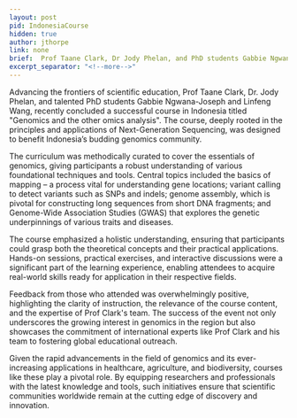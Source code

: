 ```yaml
---
layout: post
pid: IndonesiaCourse
hidden: true
author: jthorpe
link: none
brief:  Prof Taane Clark, Dr Jody Phelan, and PhD students Gabbie Ngwana-Joseph and Linfeng Wang travel to Indonesia for a new 'Omics Course
excerpt_separator: "<!--more-->"
---
```


Advancing the frontiers of scientific education, Prof Taane Clark, Dr. Jody Phelan, and talented PhD students Gabbie Ngwana-Joseph and Linfeng Wang, recently concluded a successful course in Indonesia titled "Genomics and the other omics analysis". The course, deeply rooted in the principles and applications of Next-Generation Sequencing, was designed to benefit Indonesia’s budding genomics community.


The curriculum was methodically curated to cover the essentials of genomics, giving participants a robust understanding of various foundational techniques and tools. Central topics included the basics of mapping – a process vital for understanding gene locations; variant calling to detect variants such as SNPs and indels; genome assembly, which is pivotal for constructing long sequences from short DNA fragments; and Genome-Wide Association Studies (GWAS) that explores the genetic underpinnings of various traits and diseases.


The course emphasized a holistic understanding, ensuring that participants could grasp both the theoretical concepts and their practical applications. Hands-on sessions, practical exercises, and interactive discussions were a significant part of the learning experience, enabling attendees to acquire real-world skills ready for application in their respective fields.


Feedback from those who attended was overwhelmingly positive, highlighting the clarity of instruction, the relevance of the course content, and the expertise of Prof Clark's team. The success of the event not only underscores the growing interest in genomics in the region but also showcases the commitment of international experts like Prof Clark and his team to fostering global educational outreach.


Given the rapid advancements in the field of genomics and its ever-increasing applications in healthcare, agriculture, and biodiversity, courses like these play a pivotal role. By equipping researchers and professionals with the latest knowledge and tools, such initiatives ensure that scientific communities worldwide remain at the cutting edge of discovery and innovation.